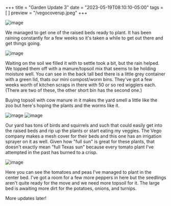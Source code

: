 +++
title = "Garden Update 3"
date = "2023-05-19T08:10:10-05:00"
tags = [ ]
preview = "/vegocoverup.jpeg"
+++

![image](/vegofill.jpeg)

We managed to get one of the raised beds ready to plant. It has been raining constantly for a few weeks so it's taken a while to get out there and get things going.

![image](/vegomulch.jpeg)

Waiting on the soil we filled it with to settle took a bit, but the rain helped. We topped them off with a manure/topsoil mix that seems to be holding moisture well. You can see in the back tall bed there is a little grey container with a green lid, thats our mini compost/worm bins. They've got a few weeks worth of kitchen scraps in there with 50 or so red wigglers each. (There are two of these, the other short bin has the second one.)

Buying topsoil with cow manure in it makes the yard smell a little like the zoo but here's hoping the plants and the worms like it. 

![image](/vegocovered.jpeg)
![image](/vegocoverup.jpeg)

Our yard has tons of birds and squirrels and such that could easily get into the raised beds and rip up the plants or start eating my veggies. The Vego company makes a mesh cover for their beds and this one has an irrigation sprayer on it as well. Given how "full sun" is great for these plants, that doesn't exactly mean "full Texas sun" because every tomato plant I've attempted in the past has burned to a crisp. 

![image](/tomatoes.jpeg)

Here you can see the tomatoes and peas I've managed to plant in the center bed. I've got a room for a few more peppers in here but the seedlings aren't quite ready for the move and we need more topsoil for it. The large bed is awaiting more dirt for the potatoes, onions, and turnips. 

More updates later!